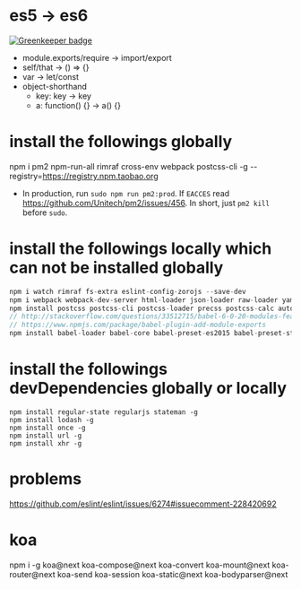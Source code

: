 # es5 -> es6

[![Greenkeeper badge](https://badges.greenkeeper.io/zorojs/zoro-kit.svg)](https://greenkeeper.io/)

- module.exports/require -> import/export
- self/that -> () => {}
- var -> let/const
- object-shorthand
  - key: key -> key
  - a: function() {} -> a() {}

# install the followings globally

npm i pm2 npm-run-all rimraf cross-env webpack postcss-cli -g --registry=https://registry.npm.taobao.org

- In production, run `sudo npm run pm2:prod`. If `EACCES` read https://github.com/Unitech/pm2/issues/456. In short, just `pm2 kill` before `sudo`.

# install the followings locally which can not be installed globally

```javascript
npm i watch rimraf fs-extra eslint-config-zorojs --save-dev
npm i webpack webpack-dev-server html-loader json-loader raw-loader yaml-loader style-loader css-loader  --save-dev
npm install postcss postcss-cli postcss-loader precss postcss-calc autoprefixer postcss-sprites --save-dev
// http://stackoverflow.com/questions/33512715/babel-6-0-20-modules-feature-not-work-in-ie8
// https://www.npmjs.com/package/babel-plugin-add-module-exports
npm install babel-loader babel-core babel-preset-es2015 babel-preset-stage-3 babel-plugin-transform-es3-member-expression-literals babel-plugin-transform-es3-property-literals babel-plugin-add-module-exports --save-dev
```

# install the followings devDependencies globally or locally

```
npm install regular-state regularjs stateman -g
npm install lodash -g
npm install once -g
npm install url -g
npm install xhr -g
```

# problems

https://github.com/eslint/eslint/issues/6274#issuecomment-228420692

# koa

npm i -g koa@next koa-compose@next koa-convert koa-mount@next koa-router@next koa-send koa-session koa-static@next koa-bodyparser@next
